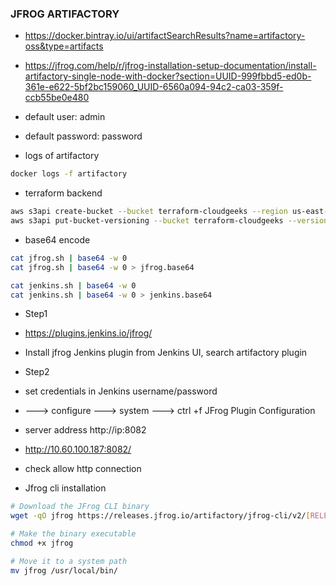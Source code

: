 ### JFROG ARTIFACTORY

- https://docker.bintray.io/ui/artifactSearchResults?name=artifactory-oss&type=artifacts
- https://jfrog.com/help/r/jfrog-installation-setup-documentation/install-artifactory-single-node-with-docker?section=UUID-999fbbd5-ed0b-361e-e622-5bf2bc159060_UUID-6560a094-94c2-ca03-359f-ccb55be0e480

- default user: admin
- default password: password

- logs of artifactory
```bash
docker logs -f artifactory 
```

- terraform backend
```bash
aws s3api create-bucket --bucket terraform-cloudgeeks --region us-east-1
aws s3api put-bucket-versioning --bucket terraform-cloudgeeks --versioning-configuration Status=Enabled 
```

- base64 encode
```bash
cat jfrog.sh | base64 -w 0
cat jfrog.sh | base64 -w 0 > jfrog.base64

cat jenkins.sh | base64 -w 0
cat jenkins.sh | base64 -w 0 > jenkins.base64
```

- Step1
- https://plugins.jenkins.io/jfrog/
- Install jfrog Jenkins plugin from Jenkins UI, search artifactory plugin

- Step2
- set credentials in Jenkins username/password
- ---> configure ---> system ---> ctrl +f JFrog Plugin Configuration
- server address http://ip:8082
- http://10.60.100.187:8082/
- check allow http connection

- Jfrog cli installation
```bash
# Download the JFrog CLI binary
wget -qO jfrog https://releases.jfrog.io/artifactory/jfrog-cli/v2/[RELEASE]/jfrog-cli-linux-amd64/jfrog

# Make the binary executable
chmod +x jfrog

# Move it to a system path
mv jfrog /usr/local/bin/ 
```